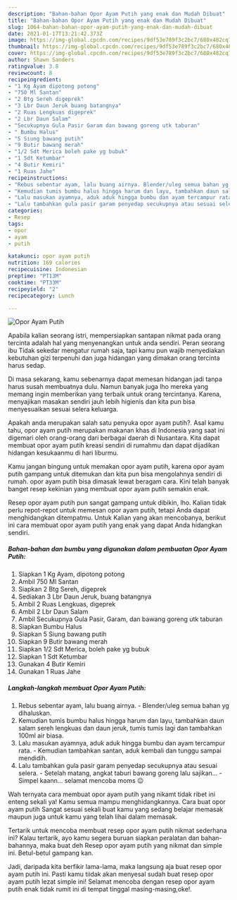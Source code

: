 ```yaml
---
description: "Bahan-bahan Opor Ayam Putih yang enak dan Mudah Dibuat"
title: "Bahan-bahan Opor Ayam Putih yang enak dan Mudah Dibuat"
slug: 1064-bahan-bahan-opor-ayam-putih-yang-enak-dan-mudah-dibuat
date: 2021-01-17T13:21:42.373Z
image: https://img-global.cpcdn.com/recipes/9df53e789f3c2bc7/680x482cq70/opor-ayam-putih-foto-resep-utama.jpg
thumbnail: https://img-global.cpcdn.com/recipes/9df53e789f3c2bc7/680x482cq70/opor-ayam-putih-foto-resep-utama.jpg
cover: https://img-global.cpcdn.com/recipes/9df53e789f3c2bc7/680x482cq70/opor-ayam-putih-foto-resep-utama.jpg
author: Shawn Sanders
ratingvalue: 3.8
reviewcount: 8
recipeingredient:
- "1 Kg Ayam dipotong potong"
- "750 Ml Santan"
- "2 Btg Sereh digeprek"
- "3 Lbr Daun Jeruk buang batangnya"
- "2 Ruas Lengkuas digeprek"
- "2 Lbr Daun Salam"
- "Secukupnya Gula Pasir Garam dan bawang goreng utk taburan"
- " Bumbu Halus"
- "5 Siung bawang putih"
- "9 Butir bawang merah"
- "1/2 Sdt Merica boleh pake yg bubuk"
- "1 Sdt Ketumbar"
- "4 Butir Kemiri"
- "1 Ruas Jahe"
recipeinstructions:
- "Rebus sebentar ayam, lalu buang airnya. Blender/uleg semua bahan yg dihaluskan."
- "Kemudian tumis bumbu halus hingga harum dan layu, tambahkan daun salam sereh lengkuas dan daun jeruk, tumis tumis lagi dan tambahkan 100ml air biasa."
- "Lalu masukan ayamnya, aduk aduk hingga bumbu dan ayam tercampur rata.  Kemudian tambahkan santan, aduk kembali dan tunggu sampai mendidih."
- "Lalu tambahkan gula pasir garam penyedap secukupnya atau sesuai selera.  Setelah matang, angkat taburi bawang goreng lalu sajikan...  Simpel kaann... selamat mencoba moms 😉"
categories:
- Resep
tags:
- opor
- ayam
- putih

katakunci: opor ayam putih 
nutrition: 169 calories
recipecuisine: Indonesian
preptime: "PT13M"
cooktime: "PT33M"
recipeyield: "2"
recipecategory: Lunch

---
```



![Opor Ayam Putih](https://img-global.cpcdn.com/recipes/9df53e789f3c2bc7/680x482cq70/opor-ayam-putih-foto-resep-utama.jpg)

Apabila kalian seorang istri, mempersiapkan santapan nikmat pada orang tercinta adalah hal yang menyenangkan untuk anda sendiri. Peran seorang ibu Tidak sekedar mengatur rumah saja, tapi kamu pun wajib menyediakan kebutuhan gizi terpenuhi dan juga hidangan yang dimakan orang tercinta harus sedap.

Di masa  sekarang, kamu sebenarnya dapat memesan hidangan jadi tanpa harus susah membuatnya dulu. Namun banyak juga lho mereka yang memang ingin memberikan yang terbaik untuk orang tercintanya. Karena, menyajikan masakan sendiri jauh lebih higienis dan kita pun bisa menyesuaikan sesuai selera keluarga. 



Apakah anda merupakan salah satu penyuka opor ayam putih?. Asal kamu tahu, opor ayam putih merupakan makanan khas di Indonesia yang saat ini digemari oleh orang-orang dari berbagai daerah di Nusantara. Kita dapat membuat opor ayam putih kreasi sendiri di rumahmu dan dapat dijadikan hidangan kesukaanmu di hari liburmu.

Kamu jangan bingung untuk memakan opor ayam putih, karena opor ayam putih gampang untuk ditemukan dan kita pun bisa mengolahnya sendiri di rumah. opor ayam putih bisa dimasak lewat beragam cara. Kini telah banyak banget resep kekinian yang membuat opor ayam putih semakin enak.

Resep opor ayam putih pun sangat gampang untuk dibikin, lho. Kalian tidak perlu repot-repot untuk memesan opor ayam putih, tetapi Anda dapat menghidangkan ditempatmu. Untuk Kalian yang akan mencobanya, berikut ini cara membuat opor ayam putih yang enak yang dapat Anda hidangkan sendiri.

<!--inarticleads1-->

##### Bahan-bahan dan bumbu yang digunakan dalam pembuatan Opor Ayam Putih:

1. Siapkan 1 Kg Ayam, dipotong potong
1. Ambil 750 Ml Santan
1. Siapkan 2 Btg Sereh, digeprek
1. Sediakan 3 Lbr Daun Jeruk, buang batangnya
1. Ambil 2 Ruas Lengkuas, digeprek
1. Ambil 2 Lbr Daun Salam
1. Ambil Secukupnya Gula Pasir, Garam, dan bawang goreng utk taburan
1. Siapkan  Bumbu Halus
1. Siapkan 5 Siung bawang putih
1. Siapkan 9 Butir bawang merah
1. Siapkan 1/2 Sdt Merica, boleh pake yg bubuk
1. Siapkan 1 Sdt Ketumbar
1. Gunakan 4 Butir Kemiri
1. Gunakan 1 Ruas Jahe




<!--inarticleads2-->

##### Langkah-langkah membuat Opor Ayam Putih:

1. Rebus sebentar ayam, lalu buang airnya. - Blender/uleg semua bahan yg dihaluskan.
1. Kemudian tumis bumbu halus hingga harum dan layu, tambahkan daun salam sereh lengkuas dan daun jeruk, tumis tumis lagi dan tambahkan 100ml air biasa.
1. Lalu masukan ayamnya, aduk aduk hingga bumbu dan ayam tercampur rata.  - Kemudian tambahkan santan, aduk kembali dan tunggu sampai mendidih.
1. Lalu tambahkan gula pasir garam penyedap secukupnya atau sesuai selera.  - Setelah matang, angkat taburi bawang goreng lalu sajikan...  - Simpel kaann... selamat mencoba moms 😉




Wah ternyata cara membuat opor ayam putih yang nikamt tidak ribet ini enteng sekali ya! Kamu semua mampu menghidangkannya. Cara buat opor ayam putih Sangat sesuai sekali buat kamu yang sedang belajar memasak maupun juga untuk kamu yang telah lihai dalam memasak.

Tertarik untuk mencoba membuat resep opor ayam putih nikmat sederhana ini? Kalau tertarik, ayo kamu segera buruan siapkan peralatan dan bahan-bahannya, maka buat deh Resep opor ayam putih yang nikmat dan simple ini. Betul-betul gampang kan. 

Jadi, daripada kita berfikir lama-lama, maka langsung aja buat resep opor ayam putih ini. Pasti kamu tiidak akan menyesal sudah buat resep opor ayam putih lezat simple ini! Selamat mencoba dengan resep opor ayam putih enak tidak rumit ini di tempat tinggal masing-masing,oke!.

